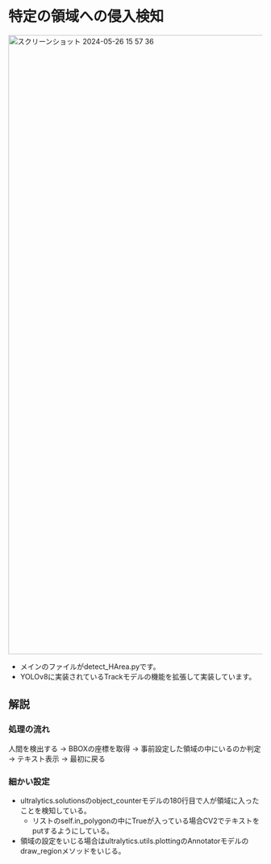# 特定の領域への侵入検知
<img width="1229" alt="スクリーンショット 2024-05-26 15 57 36" src="https://github.com/e204208iy/drone_intrusion_detect/assets/72591871/bfc01b6d-7505-49a1-b680-80f8cb274ef7">

- メインのファイルがdetect_HArea.pyです。
- YOLOv8に実装されているTrackモデルの機能を拡張して実装しています。
## 解説

### 処理の流れ
人間を検出する → BBOXの座標を取得 → 事前設定した領域の中にいるのか判定 → テキスト表示 → 最初に戻る
### 細かい設定
- ultralytics.solutionsのobject_counterモデルの180行目で人が領域に入ったことを検知している。
  - リストのself.in_polygonの中にTrueが入っている場合CV2でテキストをputするようにしている。
- 領域の設定をいじる場合はultralytics.utils.plottingのAnnotatorモデルのdraw_regionメソッドをいじる。

